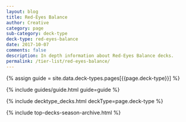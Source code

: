 ```yaml
---
layout: blog
title: Red-Eyes Balance
author: Creative
category: page
sub-category: deck-type
deck-type: red-eyes-balance
date: 2017-10-07
comments: false
description: In depth information about Red-Eyes Balance decks.
permalink: /tier-list/red-eyes-balance/
---
```


{% assign guide = site.data.deck-types.pages[{{page.deck-type}}] %}

{% include guides/guide.html guide=guide %}

{% include decktype_decks.html deckType=page.deck-type %}

{% include top-decks-season-archive.html %}